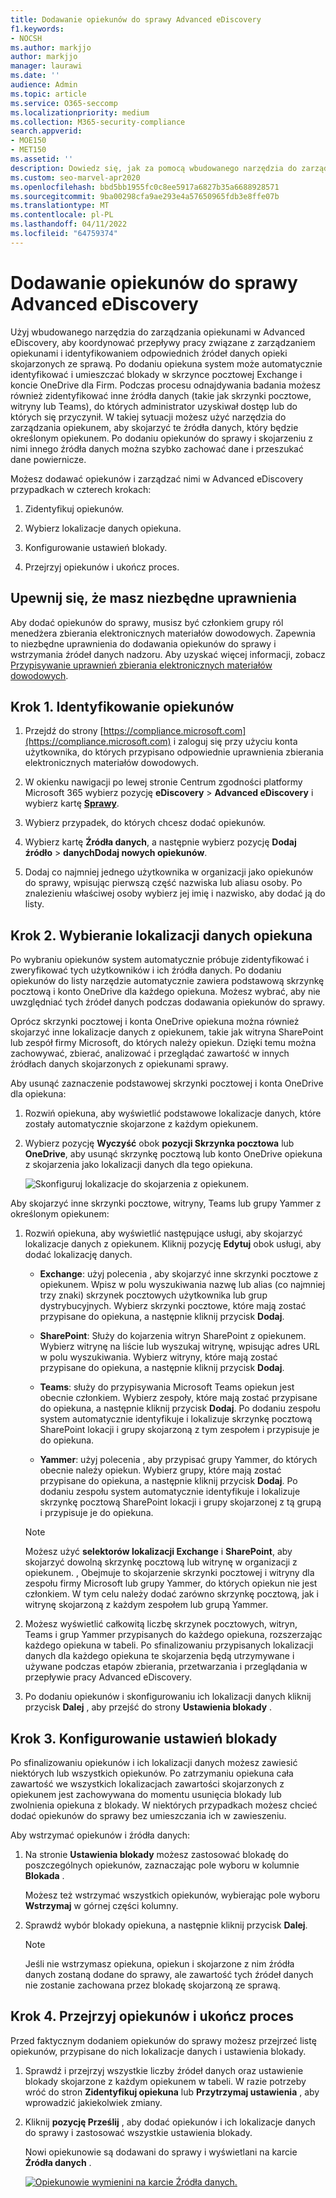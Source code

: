 ```yaml
---
title: Dodawanie opiekunów do sprawy Advanced eDiscovery
f1.keywords:
- NOCSH
ms.author: markjjo
author: markjjo
manager: laurawi
ms.date: ''
audience: Admin
ms.topic: article
ms.service: O365-seccomp
ms.localizationpriority: medium
ms.collection: M365-security-compliance
search.appverid:
- MOE150
- MET150
ms.assetid: ''
description: Dowiedz się, jak za pomocą wbudowanego narzędzia do zarządzania opiekunami w Advanced eDiscovery koordynować przepływy pracy i identyfikować odpowiednie źródła danych w danym przypadku.
ms.custom: seo-marvel-apr2020
ms.openlocfilehash: bbd5bb1955fc0c8ee5917a6827b35a6688928571
ms.sourcegitcommit: 9ba00298cfa9ae293e4a57650965fdb3e8ffe07b
ms.translationtype: MT
ms.contentlocale: pl-PL
ms.lasthandoff: 04/11/2022
ms.locfileid: "64759374"
---
```

# <a name="add-custodians-to-an-advanced-ediscovery-case"></a>Dodawanie opiekunów do sprawy Advanced eDiscovery

Użyj wbudowanego narzędzia do zarządzania opiekunami w Advanced eDiscovery, aby koordynować przepływy pracy związane z zarządzaniem opiekunami i identyfikowaniem odpowiednich źródeł danych opieki skojarzonych ze sprawą. Po dodaniu opiekuna system może automatycznie identyfikować i umieszczać blokady w skrzynce pocztowej Exchange i koncie OneDrive dla Firm. Podczas procesu odnajdywania badania możesz również zidentyfikować inne źródła danych (takie jak skrzynki pocztowe, witryny lub Teams), do których administrator uzyskiwał dostęp lub do których się przyczynił. W takiej sytuacji możesz użyć narzędzia do zarządzania opiekunem, aby skojarzyć te źródła danych, który będzie określonym opiekunem. Po dodaniu opiekunów do sprawy i skojarzeniu z nimi innego źródła danych można szybko zachować dane i przeszukać dane powiernicze.

Możesz dodawać opiekunów i zarządzać nimi w Advanced eDiscovery przypadkach w czterech krokach:

1. Zidentyfikuj opiekunów.

2. Wybierz lokalizacje danych opiekuna.

3. Konfigurowanie ustawień blokady.

4. Przejrzyj opiekunów i ukończ proces.

## <a name="make-sure-you-have-the-necessary-permissions"></a>Upewnij się, że masz niezbędne uprawnienia

Aby dodać opiekunów do sprawy, musisz być członkiem grupy ról menedżera zbierania elektronicznych materiałów dowodowych. Zapewnia to niezbędne uprawnienia do dodawania opiekunów do sprawy i wstrzymania źródeł danych nadzoru. Aby uzyskać więcej informacji, zobacz [Przypisywanie uprawnień zbierania elektronicznych materiałów dowodowych](get-started-with-advanced-ediscovery.md#step-2-assign-ediscovery-permissions).

## <a name="step-1-identify-custodians"></a>Krok 1. Identyfikowanie opiekunów

1. Przejdź do strony [https://compliance.microsoft.com](https://compliance.microsoft.com) i zaloguj się przy użyciu konta użytkownika, do których przypisano odpowiednie uprawnienia zbierania elektronicznych materiałów dowodowych.

2. W okienku nawigacji po lewej stronie Centrum zgodności platformy Microsoft 365 wybierz pozycję **eDiscovery** >  **Advanced eDiscovery** i wybierz kartę [**Sprawy**](https://go.microsoft.com/fwlink/p/?linkid=2173764).

3. Wybierz przypadek, do których chcesz dodać opiekunów.

4. Wybierz kartę **Źródła danych**, a następnie wybierz pozycję **Dodaj źródło** >  **danychDodaj nowych opiekunów**.

5. Dodaj co najmniej jednego użytkownika w organizacji jako opiekunów do sprawy, wpisując pierwszą część nazwiska lub aliasu osoby. Po znalezieniu właściwej osoby wybierz jej imię i nazwisko, aby dodać ją do listy.

## <a name="step-2-choose-custodian-data-locations"></a>Krok 2. Wybieranie lokalizacji danych opiekuna

Po wybraniu opiekunów system automatycznie próbuje zidentyfikować i zweryfikować tych użytkowników i ich źródła danych. Po dodaniu opiekunów do listy narzędzie automatycznie zawiera podstawową skrzynkę pocztową i konto OneDrive dla każdego opiekuna. Możesz wybrać, aby nie uwzględniać tych źródeł danych podczas dodawania opiekunów do sprawy.

Oprócz skrzynki pocztowej i konta OneDrive opiekuna można również skojarzyć inne lokalizacje danych z opiekunem, takie jak witryna SharePoint lub zespół firmy Microsoft, do których należy opiekun. Dzięki temu można zachowywać, zbierać, analizować i przeglądać zawartość w innych źródłach danych skojarzonych z opiekunami sprawy.

Aby usunąć zaznaczenie podstawowej skrzynki pocztowej i konta OneDrive dla opiekuna:

1. Rozwiń opiekuna, aby wyświetlić podstawowe lokalizacje danych, które zostały automatycznie skojarzone z każdym opiekunem.

2. Wybierz pozycję **Wyczyść** obok **pozycji Skrzynka pocztowa** lub **OneDrive**, aby usunąć skrzynkę pocztową lub konto OneDrive opiekuna z skojarzenia jako lokalizacji danych dla tego opiekuna.

   ![Skonfiguruj lokalizacje do skojarzenia z opiekunem.](../media/ConfigureCustodianLocations.png)

Aby skojarzyć inne skrzynki pocztowe, witryny, Teams lub grupy Yammer z określonym opiekunem:

1. Rozwiń opiekuna, aby wyświetlić następujące usługi, aby skojarzyć lokalizacje danych z opiekunem. Kliknij pozycję **Edytuj** obok usługi, aby dodać lokalizację danych.

   - **Exchange**: użyj polecenia , aby skojarzyć inne skrzynki pocztowe z opiekunem. Wpisz w polu wyszukiwania nazwę lub alias (co najmniej trzy znaki) skrzynek pocztowych użytkownika lub grup dystrybucyjnych. Wybierz skrzynki pocztowe, które mają zostać przypisane do opiekuna, a następnie kliknij przycisk **Dodaj**.

   - **SharePoint**: Służy do kojarzenia witryn SharePoint z opiekunem. Wybierz witrynę na liście lub wyszukaj witrynę, wpisując adres URL w polu wyszukiwania. Wybierz witryny, które mają zostać przypisane do opiekuna, a następnie kliknij przycisk **Dodaj**.

   - **Teams**: służy do przypisywania Microsoft Teams opiekun jest obecnie członkiem. Wybierz zespoły, które mają zostać przypisane do opiekuna, a następnie kliknij przycisk **Dodaj**. Po dodaniu zespołu system automatycznie identyfikuje i lokalizuje skrzynkę pocztową SharePoint lokacji i grupy skojarzoną z tym zespołem i przypisuje je do opiekuna.

   - **Yammer**: użyj polecenia , aby przypisać grupy Yammer, do których obecnie należy opiekun. Wybierz grupy, które mają zostać przypisane do opiekuna, a następnie kliknij przycisk **Dodaj**. Po dodaniu zespołu system automatycznie identyfikuje i lokalizuje skrzynkę pocztową SharePoint lokacji i grupy skojarzonej z tą grupą i przypisuje je do opiekuna.

   > [!NOTE]
   > Możesz użyć **selektorów lokalizacji Exchange** i **SharePoint**, aby skojarzyć dowolną skrzynkę pocztową lub witrynę w organizacji z opiekunem. , Obejmuje to skojarzenie skrzynki pocztowej i witryny dla zespołu firmy Microsoft lub grupy Yammer, do których opiekun nie jest członkiem. W tym celu należy dodać zarówno skrzynkę pocztową, jak i witrynę skojarzoną z każdym zespołem lub grupą Yammer.

2. Możesz wyświetlić całkowitą liczbę skrzynek pocztowych, witryn, Teams i grup Yammer przypisanych do każdego opiekuna, rozszerzając każdego opiekuna w tabeli. Po sfinalizowaniu przypisanych lokalizacji danych dla każdego opiekuna te skojarzenia będą utrzymywane i używane podczas etapów zbierania, przetwarzania i przeglądania w przepływie pracy Advanced eDiscovery.

3. Po dodaniu opiekunów i skonfigurowaniu ich lokalizacji danych kliknij przycisk **Dalej** , aby przejść do strony **Ustawienia blokady** .  

## <a name="step-3-configure-hold-settings"></a>Krok 3. Konfigurowanie ustawień blokady

 Po sfinalizowaniu opiekunów i ich lokalizacji danych możesz zawiesić niektórych lub wszystkich opiekunów. Po zatrzymaniu opiekuna cała zawartość we wszystkich lokalizacjach zawartości skojarzonych z opiekunem jest zachowywana do momentu usunięcia blokady lub zwolnienia opiekuna z blokady. W niektórych przypadkach możesz chcieć dodać opiekunów do sprawy bez umieszczania ich w zawieszeniu.

Aby wstrzymać opiekunów i źródła danych:

1. Na stronie **Ustawienia blokady** możesz zastosować blokadę do poszczególnych opiekunów, zaznaczając pole wyboru w kolumnie **Blokada** .

   Możesz też wstrzymać wszystkich opiekunów, wybierając pole wyboru **Wstrzymaj** w górnej części kolumny.

2. Sprawdź wybór blokady opiekuna, a następnie kliknij przycisk **Dalej**.

   > [!NOTE]
   > Jeśli nie wstrzymasz opiekuna, opiekun i skojarzone z nim źródła danych zostaną dodane do sprawy, ale zawartość tych źródeł danych nie zostanie zachowana przez blokadę skojarzoną ze sprawą.

## <a name="step-4-review-the-custodians-and-complete-the-process"></a>Krok 4. Przejrzyj opiekunów i ukończ proces

Przed faktycznym dodaniem opiekunów do sprawy możesz przejrzeć listę opiekunów, przypisane do nich lokalizacje danych i ustawienia blokady.

1. Sprawdź i przejrzyj wszystkie liczby źródeł danych oraz ustawienie blokady skojarzone z każdym opiekunem w tabeli. W razie potrzeby wróć do stron **Zidentyfikuj opiekuna** lub **Przytrzymaj ustawienia** , aby wprowadzić jakiekolwiek zmiany.

2. Kliknij **pozycję Prześlij** , aby dodać opiekunów i ich lokalizacje danych do sprawy i zastosować wszystkie ustawienia blokady.

   Nowi opiekunowie są dodawani do sprawy i wyświetlani na karcie **Źródła danych** .

   [![Opiekunowie wymienini na karcie Źródła danych.](../media/DataSourcesTab.png) ](../media/DataSourcesTab.png#lightbox)
